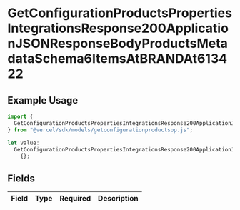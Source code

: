 # GetConfigurationProductsPropertiesIntegrationsResponse200ApplicationJSONResponseBodyProductsMetadataSchema6ItemsAtBRANDAt613422

## Example Usage

```typescript
import {
  GetConfigurationProductsPropertiesIntegrationsResponse200ApplicationJSONResponseBodyProductsMetadataSchema6ItemsAtBRANDAt613422,
} from "@vercel/sdk/models/getconfigurationproductsop.js";

let value:
  GetConfigurationProductsPropertiesIntegrationsResponse200ApplicationJSONResponseBodyProductsMetadataSchema6ItemsAtBRANDAt613422 =
    {};
```

## Fields

| Field       | Type        | Required    | Description |
| ----------- | ----------- | ----------- | ----------- |